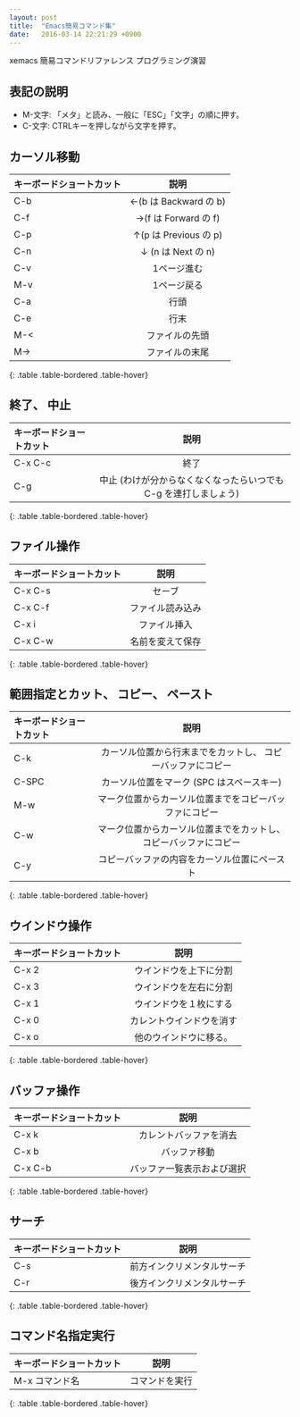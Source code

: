 ```yaml
---
layout: post
title:  "Emacs簡易コマンド集"
date:   2016-03-14 22:21:29 +0900
---
```

xemacs 簡易コマンドリファレンス プログラミング演習

## 表記の説明
* M-文字: 「メタ」と読み、一般に「ESC」「文字」の順に押す。
* C-文字: CTRLキーを押しながら文字を押す。

## カーソル移動

| キーボードショートカット | 説明 |
|:--|:--:|
| C-b |←(b は Backward の b)|
| C-f |→(f は Forward の f)|
| C-p |↑(p は Previous の p)|
| C-n |↓ (n は Next の n)|
| C-v |1ページ進む|
| M-v |1ページ戻る|
| C-a |行頭|
| C-e |行末|
| M-< |ファイルの先頭|
| M-> |ファイルの末尾|
{: .table .table-bordered .table-hover}

## 終了、 中止

| キーボードショートカット | 説明 |
|:--|:--:|
| C-x C-c         | 終了|
|C-g |中止 (わけが分からなくなくなったらいつでも C-g を連打しましょう)|
{: .table .table-bordered .table-hover}

## ファイル操作

| キーボードショートカット | 説明 |
|:--|:--:|
|C-x  C-s  |        セーブ
|C-x  C-f   |       ファイル読み込み|
|C-x  i     |       ファイル挿入    |
|C-x  C-w   |       名前を変えて保存|
{: .table .table-bordered .table-hover}

## 範囲指定とカット、 コピー、 ペースト

| キーボードショートカット | 説明 |
|:--|:--:|
|C-k        |  カーソル位置から行末までをカットし、 コピーバッファにコピー|
|C-SPC     |  カーソル位置をマーク (SPC はスペースキー)                   |
|M-w    |  マーク位置からカーソル位置までをコピーバッファにコピー         |
|C-w   |  マーク位置からカーソル位置までをカットし、 コピーバッファにコピー|
|C-y |            コピーバッファの内容をカーソル位置にペースト           |
{: .table .table-bordered .table-hover}

## ウインドウ操作

| キーボードショートカット | 説明 |
|:--|:--:|
|C-x 2      |       ウインドウを上下に分割|
|C-x 3      |      ウインドウを左右に分割|
|C-x 1      |      ウインドウを１枚にする|
|C-x 0      |      カレントウインドウを消す|
|C-x o      |      他のウインドウに移る。|
{: .table .table-bordered .table-hover}

## バッファ操作

| キーボードショートカット | 説明 |
|:--|:--:|
|C-x k   |          カレントバッファを消去|
|C-x b   |          バッファ移動|
|C-x  C-b|          バッファ一覧表示および選択|
{: .table .table-bordered .table-hover}

## サーチ

| キーボードショートカット | 説明 |
|:--|:--:|
|C-s    |           前方インクリメンタルサーチ|
|C-r    |           後方インクリメンタルサーチ|
{: .table .table-bordered .table-hover}

## コマンド名指定実行

| キーボードショートカット | 説明 |
|:--|:--:|
|M-x コマンド名   | コマンドを実行|
{: .table .table-bordered .table-hover}


